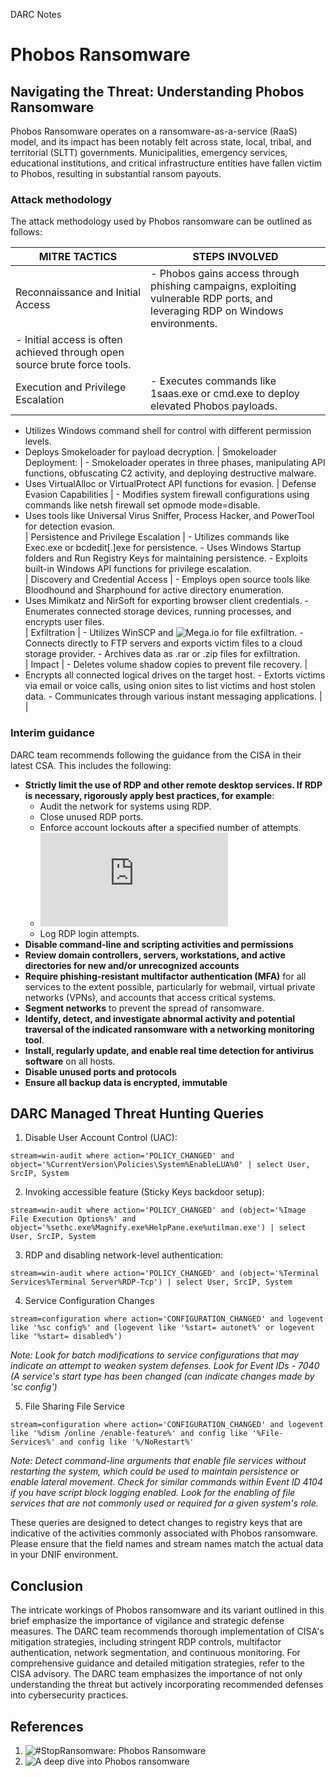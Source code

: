 DARC Notes
# Phobos Ransomware

## Navigating the Threat: Understanding Phobos Ransomware

Phobos Ransomware operates on a ransomware-as-a-service (RaaS) model, and its impact has been notably felt across state, local, tribal, and territorial (SLTT) governments. Municipalities, emergency services, educational institutions, and critical infrastructure entities have fallen victim to Phobos, resulting in substantial ransom payouts.

### Attack methodology

The attack methodology used by Phobos ransomware can be outlined as follows:

| MITRE TACTICS            | STEPS INVOLVED                                                                                                                                      |
|--------------------------|-----------------------------------------------------------------------------------------------------------------------------------------------------|
| Reconnaissance and Initial Access | - Phobos gains access through phishing campaigns, exploiting vulnerable RDP ports, and leveraging RDP on Windows environments.
- Initial access is often achieved through open source brute force tools.                                                                           |
| Execution and Privilege Escalation | - Executes commands like 1saas.exe or cmd.exe to deploy elevated Phobos payloads.
- Utilizes Windows command shell for control with different permission levels.                                           
- Deploys Smokeloader for payload decryption.
| Smokeloader Deployment:    | - Smokeloader operates in three phases, manipulating API functions, obfuscating C2 activity, and deploying destructive malware.
- Uses VirtualAlloc or VirtualProtect API functions for evasion.
| Defense Evasion Capabilities | - Modifies system firewall configurations using commands like netsh firewall set opmode mode=disable.
- Uses tools like Universal Virus Sniffer, Process Hacker, and PowerTool for detection evasion.                                                     
| Persistence and Privilege Escalation | - Utilizes commands like Exec.exe or bcdedit[.]exe for persistence.             - Uses Windows Startup folders and Run Registry Keys for maintaining persistence.                                        - Exploits built-in Windows API functions for privilege escalation.                                                     
| Discovery and Credential Access | - Employs open source tools like Bloodhound and Sharphound for active directory enumeration.                                                        
- Uses Mimikatz and NirSoft for exporting browser client credentials.                                                    - Enumerates connected storage devices, running processes, and encrypts user files.                                                                  
| Exfiltration               | - Utilizes WinSCP and ![Mega.io](http://Mega.io) for file exfiltration.                   - Connects directly to FTP servers and exports victim files to a cloud storage provider.                                 - Archives data as .rar or .zip files for exfiltration.                                                                                              
| Impact                     | - Deletes volume shadow copies to prevent file recovery.                                                                                              |
- Encrypts all connected logical drives on the target host.                                                              - Extorts victims via email or voice calls, using onion sites to list victims and host stolen data.                       - Communicates through various instant messaging applications.                                                           |                            |

### Interim guidance

DARC team recommends following the guidance from the CISA in their latest CSA. This includes the following:

- **Strictly limit the use of RDP and other remote desktop services. If RDP is necessary, rigorously apply best practices, for example**:
  - Audit the network for systems using RDP.
  - Close unused RDP ports.
  - Enforce account lockouts after a specified number of attempts.
  - ![Apply phishing-resistant multifactor authentication (MFA)](https://www.cisa.gov/sites/default/files/publications/fact-sheet-implementing-phishing-resistant-mfa-508c.pdf)
  - Log RDP login attempts.
- **Disable command-line and scripting activities and permissions**
- **Review domain controllers, servers, workstations, and active directories for new and/or unrecognized accounts**
- **Require phishing-resistant multifactor authentication (MFA)** for all services to the extent possible, particularly for webmail, virtual private networks (VPNs), and accounts that access critical systems.
- **Segment networks** to prevent the spread of ransomware.
- **Identify, detect, and investigate abnormal activity and potential traversal of the indicated ransomware with a networking monitoring tool**.
- **Install, regularly update, and enable real time detection for antivirus software** on all hosts.
- **Disable unused ports and protocols**
- **Ensure all backup data is encrypted, immutable**

## DARC Managed Threat Hunting Queries

1. Disable User Account Control (UAC):
```
stream=win-audit where action='POLICY_CHANGED' and object='%CurrentVersion\Policies\System%EnableLUA%0' | select User, SrcIP, System
```

2. Invoking accessible feature (Sticky Keys backdoor setup):
```
stream=win-audit where action='POLICY_CHANGED' and (object='%Image File Execution Options%' and object='%sethc.exe%Magnify.exe%HelpPane.exe%utilman.exe') | select User, SrcIP, System
```

3. RDP and disabling network-level authentication:
```
stream=win-audit where action='POLICY_CHANGED' and (object='%Terminal Services%Terminal Server%RDP-Tcp') | select User, SrcIP, System
```

4. Service Configuration Changes
```
stream=configuration where action='CONFIGURATION_CHANGED' and logevent like '%sc config%' and (logevent like '%start= autonet%' or logevent like '%start= disabled%')
```

*Note: Look for batch modifications to service configurations that may indicate an attempt to weaken system defenses. Look for Event IDs - 7040 (A service's start type has been changed (can indicate changes made by 'sc config')*

5. File Sharing File Service
```
stream=configuration where action='CONFIGURATION_CHANGED' and logevent like '%dism /online /enable-feature%' and config like '%File-Services%' and config like '%/NoRestart%'
```

*Note: Detect command-line arguments that enable file services without restarting the system, which could be used to maintain persistence or enable lateral movement. Check for similar commands within Event ID 4104 if you have script block logging enabled. Look for the enabling of file services that are not commonly used or required for a given system's role.*

These queries are designed to detect changes to registry keys that are indicative of the activities commonly associated with Phobos ransomware. Please ensure that the field names and stream names match the actual data in your DNIF environment.

## Conclusion

The intricate workings of Phobos ransomware and its variant outlined in this brief emphasize the importance of vigilance and strategic defense measures. The DARC team recommends thorough implementation of CISA's mitigation strategies, including stringent RDP controls, multifactor authentication, network segmentation, and continuous monitoring.
For comprehensive guidance and detailed mitigation strategies, refer to the CISA advisory. The DARC team emphasizes the importance of not only understanding the threat but actively incorporating recommended defenses into cybersecurity practices.

## References

1. ![#StopRansomware: Phobos Ransomware](https://www.cisa.gov/news-events/cybersecurity-advisories/aa24-060a)
2. ![A deep dive into Phobos ransomware](https://www.malwarebytes.com/blog/news/2019/07/a-deep-dive-into-phobos-ransomware)
